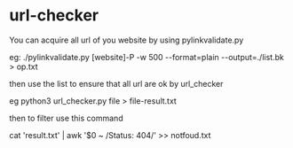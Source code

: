 # url-checker

You can acquire all url of you website by using pylinkvalidate.py


eg:
  ./pylinkvalidate.py [website]-P -w 500  --format=plain  --output=./list.bk > op.txt
  
  then use the list to ensure that all url are ok by url_checker
  
  eg 
   python3 url_checker.py  file > file-result.txt
   
   then to filter use this command
   
   cat 'result.txt' | awk '$0 ~ /Status: 404/' >> notfoud.txt 

